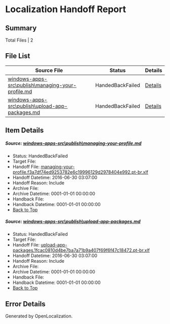 # <a name='report-top'></a> Localization Handoff Report

## Summary
 Total Files | 2

## File List
 Source File | Status | Details 
 ----------- | ------ | ------- 
 [windows-apps-src\publish\managing-your-profile.md](https://github.com/Microsoft/windows-apps/blob/a9aae8fdc3cb4eaf151934a773a7cc3e6ced177f/windows-apps-src/publish/managing-your-profile.md) | HandedBackFailed | [Details](#20a995f1a67bfdf0d52340c0964eb05c10935af13622)
 [windows-apps-src\publish\upload-app-packages.md](https://github.com/Microsoft/windows-apps/blob/7f1a40f33a3137e4e0ded674b5bfdf35f11135dc/windows-apps-src/publish/upload-app-packages.md) | HandedBackFailed | [Details](#f628820747f51f7200e2748c2c3f41b58455b2fa3648)

## Item Details
##### <a name='20a995f1a67bfdf0d52340c0964eb05c10935af13622'></a> Source: [windows-apps-src\publish\managing-your-profile.md](https://github.com/Microsoft/windows-apps/blob/a9aae8fdc3cb4eaf151934a773a7cc3e6ced177f/windows-apps-src/publish/managing-your-profile.md)
* Status: HandedBackFailed
* Target File: 
* Handoff File: [managing-your-profile.f3a7df74ed9253782e6c19996129d2978404e992.pt-br.xlf](https://github.com/Microsoft/WDG.handoff/blob/f8099392f7859731c246143d05ac0d705eaf0ba6/ol-handoff/Microsoft/windows-apps.pt-br/master/managing-your-profile.f3a7df74ed9253782e6c19996129d2978404e992.pt-br.xlf)
* Handoff Datetime: 2016-06-30 03:07:00
* Handoff Reason: Include
* Archive File: 
* Archive Datetime: 0001-01-01 00:00:00
* Handback File: 
* Handback Datetime: 0001-01-01 00:00:00
* [Back to Top](#report-top)

##### <a name='f628820747f51f7200e2748c2c3f41b58455b2fa3648'></a> Source: [windows-apps-src\publish\upload-app-packages.md](https://github.com/Microsoft/windows-apps/blob/7f1a40f33a3137e4e0ded674b5bfdf35f11135dc/windows-apps-src/publish/upload-app-packages.md)
* Status: HandedBackFailed
* Target File: 
* Handoff File: [upload-app-packages.1fcac0810d4be7ba7a71b9a407f69f6f47c18472.pt-br.xlf](https://github.com/Microsoft/WDG.handoff/blob/f8099392f7859731c246143d05ac0d705eaf0ba6/ol-handoff/Microsoft/windows-apps.pt-br/master/upload-app-packages.1fcac0810d4be7ba7a71b9a407f69f6f47c18472.pt-br.xlf)
* Handoff Datetime: 2016-06-30 03:07:00
* Handoff Reason: Include
* Archive File: 
* Archive Datetime: 0001-01-01 00:00:00
* Handback File: 
* Handback Datetime: 0001-01-01 00:00:00
* [Back to Top](#report-top)


## Error Details

Generated by OpenLocalization.
